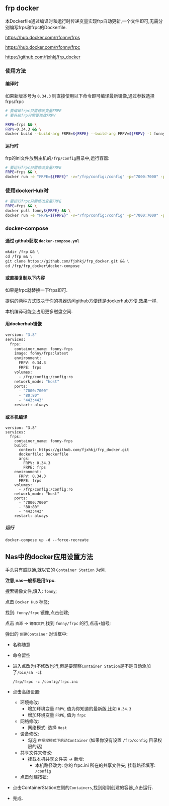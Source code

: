 ## frp docker

本Dockerfile通过编译时和运行时传递变量实现frp自动更新,一个文件即可,无需分别编写frps和frpc的Dockerfile.

<https://hub.docker.com/r/fonny/frps>

<https://hub.docker.com/r/fonny/frpc>

<https://github.com/fjxhkj/frp_docker>

### 使用方法

#### 编译时

如果新版本号为 `0.34.3` 则直接使用以下命令即可编译最新镜像,通过参数选择 frps/frpc

```bash
# 要编译frpc只需修改变量FRPE
# 要升级frp只需要修改FRPV

FRPE=frps && \
FRPV=0.34.3 && \
docker build --build-arg FRPE=${FRPE} --build-arg FRPV=${FRPV} -t fonny${FRPE} .
```

#### 运行时

frp的ini文件放到主机的`/frp/config`目录中,运行容器:

```bash
# 要运行frpc只需修改变量FRPE
FRPE=frps && \
docker run -e "FRPE=${FRPE}" -v="/frp/config:/config" -p="7000:7000" -p="80:80" -p="443:443" fonny${FRPE}
```

### 使用dockerHub时

```bash
# 要运行frpc只需修改变量FRPE
FRPE=frps && \
docker pull fonny${FRPE} && \
docker run -e "FRPE=${FRPE}" -v="/frp/config:/config" -p="7000:7000" -p="80:80" -p="443:443" fonny${FRPE}
```

### docker-compose

#### 通过 github获取 `docker-compose.yml`

```dockerfile
mkdir /frp && \
cd /frp && \
git clone https://github.com/fjxhkj/frp_docker.git && \
cd /frp/frp_docker\docker-compose
```

#### 或直接复制以下内容

如果是frpc就替换一下frps即可.

提供的两种方式取决于你的机器访问github方便还是dockerhub方便,效果一样.

本机编译可能会占用更多磁盘空间.

#### 用dockerhub镜像

```dockerfile
version: "3.8"
services:
  frps:
    container_name: fonny-frps
    image: fonny/frps:latest
    environment:
      FRPV: 0.34.3
      FRPE: frps
    volumes:
      - /frp/config:/config:ro
    network_mode: "host"
    ports:
      - "7000:7000"
      - "80:80"
      - "443:443"
    restart: always
```

#### 或本机编译

```
version: "3.8"
services:
  frps:
    container_name: fonny-frps
    build:
      context: https://github.com/fjxhkj/frp_docker.git
      dockerfile: Dockerfile
      args:
        FRPV: 0.34.3
        FRPE: frps
    environment:
      FRPV: 0.34.3
      FRPE: frps
    volumes:
      - /frp/config:/config:ro
    network_mode: "host"
    ports:
      - "7000:7000"
      - "80:80"
      - "443:443"
    restart: always
```

##### 运行

```
docker-compose up -d --force-recreate
```

## Nas中的docker应用设置方法

手头只有威联通,就以它的 `Container Station` 为例.

**注意,nas一般都是用frpc.**

搜索镜像文件,填入: `fonny`;

点击 `Docker Hub` 标签;

找到: `fonny/frpc` 镜像,点击创建;

点击 `资源` -> `镜像文件`,找到 `fonny/frpc` 的行,点击`+`加号;

弹出的 `创建Container` 对话框中:

 - 名称随意

 - 命令留空

 - 进入点改为(不修改也行,但是要观察`Container Station`是不是自动添加了`/bin/sh -c`): 

   ```
   /frp/frpc -c /config/frpc.ini
   ```

- 点击高级设置:

  - 环境修改:
    - 增加环境变量 `FRPV`, 值为你知道的最新版,比如 `0.34.3`
    - 增加环境变量 `FRPE`, 值为 `frpc`
  - 网络修改:
    - 网络模式: 选择 `Host` 
  - 设备修改:
    - 勾选 `在授权模式下启动Container` (如果你没有设置 `/frp/config` 目录权限的话)
  - 共享文件夹修改:
    - 挂载本机共享文件夹 -> 新增:
      - 本机路径改为: 你的 frpc.ini 所在的共享文件夹; 挂载路径填写: `/config`
  - 点击创建按钮;

- 点击ContainerStation左侧的`Containers`,找到刚刚创建的容器,点击运行.

- 完成.

